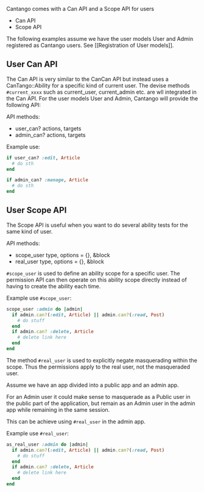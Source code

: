 Cantango comes with a Can API and a Scope API for users

* Can API
* Scope API

The following examples assume we have the user models User and Admin registered as Cantango users.
See [[Registration of User models]].

## User Can API

The Can API is very similar to the CanCan API but instead uses a CanTango::Ability for a specific kind of current user.
The devise methods `#current_xxxx` such as current_user, current_admin etc. are wll integrated in the Can API.
For the user models User and Admin, Cantango will provide the following API:

API methods:
* user_can? actions, targets
* admin_can? actions, targets

Example use:

```ruby
if user_can? :edit, Article
  # do sth
end
```

```ruby
if admin_can? :manage, Article
  # do sth
end
```

## User Scope API

The Scope API is useful when you want to do several ability tests for the same kind of user.

API methods:
* scope_user type, options = {}, &block
* real_user type, options = {}, &block

`#scope_user` is used to define an ability scope for a specific user. The
permission API can then operate on this ability scope directly instead
of having to create the ability each time.

Example use `#scope_user`:

```ruby
scope_user :admin do |admin|
  if admin.can?(:edit, Article) || admin.can?(:read, Post)
    # do stuff
  end
  if admin.can? :delete, Article
    # delete link here
  end
end
```

The method `#real_user` is used to explicitly negate masquerading within the scope.
Thus the permissions apply to the real user, not the masqueraded user.

Assume we have an app divided into a public app and an admin app.

For an Admin user it could make sense to masquerade as a Public user in
the public part of the application, but remain as an Admin user in the
admin app while remaining in the same session.

This can be achieve using `#real_user` in the admin app.

Example use `#real_user`:

```ruby
as_real_user :admin do |admin|
  if admin.can?(:edit, Article) || admin.can?(:read, Post)
    # do stuff
  end
  if admin.can? :delete, Article
    # delete link here
  end
end
```

